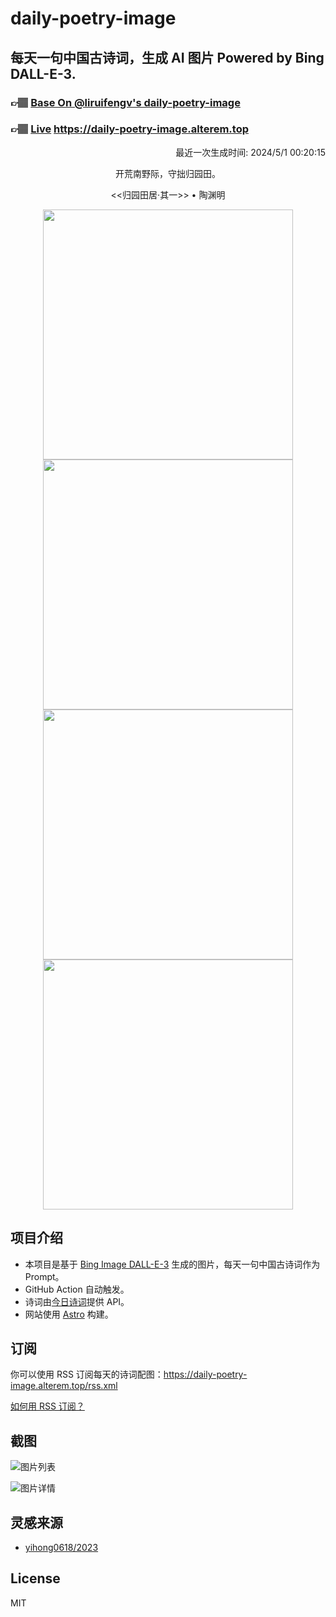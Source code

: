 
# daily-poetry-image

## 每天一句中国古诗词，生成 AI 图片 Powered by Bing DALL-E-3.

### 👉🏽 [Base On @liruifengv's daily-poetry-image](https://github.com/liruifengv/daily-poetry-image)

### 👉🏽 [Live](https://daily-poetry-image.alterem.top/) https://daily-poetry-image.alterem.top

<p align="right">
  最近一次生成时间: 2024/5/1 00:20:15
</p>
<p align="center">
开荒南野际，守拙归园田。
</p>
<p align="center">
<<归园田居·其一>> • 陶渊明
</p>
<p align="center">
<img src="https://tse2.mm.bing.net/th/id/OIG2.ZUBiGTsVSK1r5lXhvJN4" height="400" width="400" />
<img src="https://tse1.mm.bing.net/th/id/OIG2.XCJU_0TFTh4jaZuLIf7F" height="400" width="400" />
<img src="https://tse3.mm.bing.net/th/id/OIG2.7.sR05pHDG4TqaVcnj6H" height="400" width="400" />
<img src="https://tse1.mm.bing.net/th/id/OIG2.5xJJ4nO7fMJk.XMy5bQz" height="400" width="400" />
</p>

## 项目介绍

-   本项目是基于 [Bing Image DALL-E-3](https://www.bing.com/images/create) 生成的图片，每天一句中国古诗词作为 Prompt。
-   GitHub Action 自动触发。
-   诗词由[今日诗词](https://www.jinrishici.com/)提供 API。
-   网站使用 [Astro](https://astro.build) 构建。

## 订阅

你可以使用 RSS 订阅每天的诗词配图：https://daily-poetry-image.alterem.top/rss.xml

[如何用 RSS 订阅？](https://zhuanlan.zhihu.com/p/55026716)

## 截图

![图片列表](./screenshots/Snipaste_2023-12-28_21-00-26.png)

![图片详情](./screenshots/Snipaste_2023-12-28_21-00-53.png)

## 灵感来源

-   [yihong0618/2023](https://github.com/yihong0618/2023)

## License

MIT
